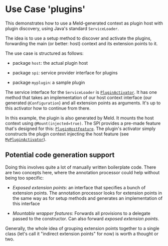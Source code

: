Use Case 'plugins'
=================

This demonstrates how to use a Meld-generated context as plugin host with
plugin discovery, using Java's standard `ServiceLoader`.

The idea is to use a setup method to discover and activate the plugins,
forwarding the main (or better: host) context and its extension points to
it.

The use case is structured as follows:

- package `host`: the actual plugin host

- package `spi`: service provider interface for plugins

- package `myplugin`: a sample plugin

The service interface for the `ServiceLoader` is
[`PluginActivator`](src/main/java/ch/raffael/meldioc/usecases/plugins/spi/PluginActivator.java).
It has one method that takes an implementation of our host context interface
(our generated `@Configuration`) and all extension points as arguments. It's
up to this activator how to continue from there.

In this example, the plugin is also generated by Meld. It mounts the host
context using `@Mount(injected=true)`. The SPI provides a pre-made feature
that's designed for this:
[`PluginHostFeature`](src/main/java/ch/raffael/meldioc/usecases/plugins/spi/PluginHostFeature.java).
The plugin's activator simply constructs the plugin context injecting the
host feature (see
[`MyPluginActivator`](src/main/java/ch/raffael/meldioc/usecases/plugins/myplugin/MyPluginActivator.java)).


Potential code generation support
---------------------------------

Doing this involves quite a lot of manually written boilerplate code. There
are two concepts here, where the annotation processor could help without
being too specific:

* *Exposed extension points*: an interface that specifies a bunch of
  extension points. The annotation processor looks for extension points in
  the same way as for setup methods and generates an implementation of this
  interface

* *Mountable wrapper features*: Forwards all provisions to a delegate passed
  to the constructor. Can also forward *exposed extension points*.

Generally, the whole idea of grouping extension points together to a single
class (let's call it "indirect extension points" for now) is worth a thought
or two.

